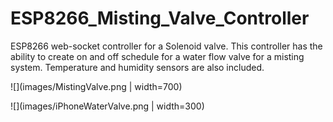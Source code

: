 # ESP8266_Misting_Valve_Controller

ESP8266 web-socket controller for a Solenoid valve. This controller has the ability to create on and off schedule for a water flow valve for a misting system. Temperature and humidity sensors are also included.  


![](images/MistingValve.png | width=700)

![](images/iPhoneWaterValve.png | width=300)